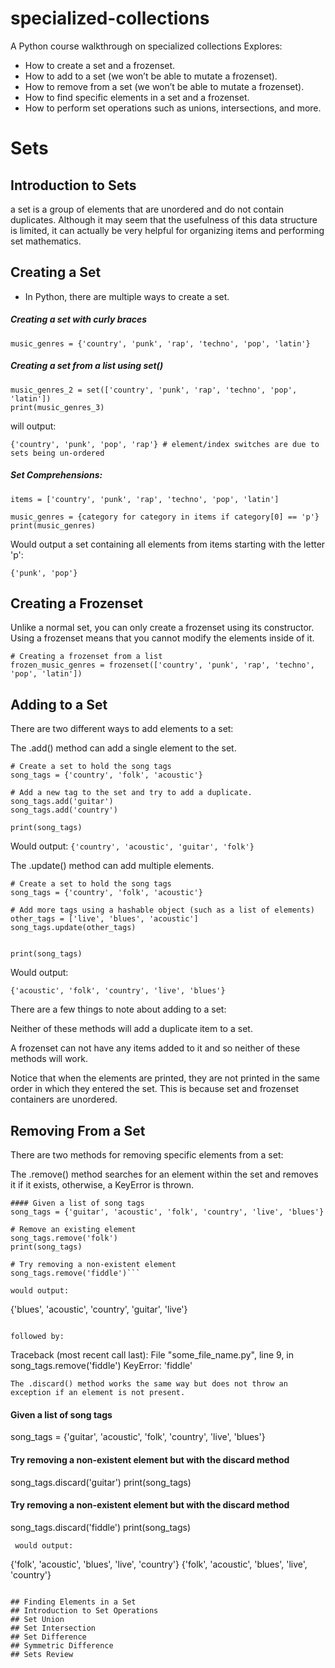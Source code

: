 # specialized-collections
A Python course walkthrough on specialized collections
Explores:
* How to create a set and a frozenset.
* How to add to a set (we won’t be able to mutate a frozenset).
* How to remove from a set (we won’t be able to mutate a frozenset).
* How to find specific elements in a set and a frozenset.
* How to perform set operations such as unions, intersections, and more.

# Sets
## Introduction to Sets

a set is a group of elements that are unordered and do not contain duplicates. Although it may seem that the usefulness of this data structure is limited, it can actually be very helpful for organizing items and performing set mathematics.

## Creating a Set
- In Python, there are multiple ways to create a set.
##### Creating a set with curly braces
```music_genres = {'country', 'punk', 'rap', 'techno', 'pop', 'latin'}```
##### Creating a set from a list using set()
```
music_genres_2 = set(['country', 'punk', 'rap', 'techno', 'pop', 'latin'])
print(music_genres_3)
```
will output:
```
{'country', 'punk', 'pop', 'rap'} # element/index switches are due to sets being un-ordered
```
##### Set Comprehensions:
```
items = ['country', 'punk', 'rap', 'techno', 'pop', 'latin']

music_genres = {category for category in items if category[0] == 'p'}
print(music_genres)
```
Would output a set containing all elements from items starting with the letter 'p':
```
{'punk', 'pop'}
```
## Creating a Frozenset
Unlike a normal set, you can only create a frozenset using its constructor. 
Using a frozenset means that you cannot modify the elements inside of it.
```
# Creating a frozenset from a list
frozen_music_genres = frozenset(['country', 'punk', 'rap', 'techno', 'pop', 'latin'])
```
## Adding to a Set
There are two different ways to add elements to a set:

The .add() method can add a single element to the set.
```
# Create a set to hold the song tags
song_tags = {'country', 'folk', 'acoustic'}
 
# Add a new tag to the set and try to add a duplicate.
song_tags.add('guitar')
song_tags.add('country')
 
print(song_tags)
```
Would output:
```{'country', 'acoustic', 'guitar', 'folk'}```

The .update() method can add multiple elements.
```
# Create a set to hold the song tags
song_tags = {'country', 'folk', 'acoustic'}
 
# Add more tags using a hashable object (such as a list of elements)
other_tags = ['live', 'blues', 'acoustic']
song_tags.update(other_tags)

 
print(song_tags)
```
Would output:

```{'acoustic', 'folk', 'country', 'live', 'blues'}```

There are a few things to note about adding to a set:

Neither of these methods will add a duplicate item to a set.

A frozenset can not have any items added to it and so neither of these methods will work.

Notice that when the elements are printed, they are not printed in the same order in which they entered the set. This is because set and frozenset containers are unordered.

## Removing From a Set
There are two methods for removing specific elements from a set:

The .remove() method searches for an element within the set and removes it if it exists, otherwise, a KeyError is thrown.

```
#### Given a list of song tags
song_tags = {'guitar', 'acoustic', 'folk', 'country', 'live', 'blues'}
 
# Remove an existing element
song_tags.remove('folk')
print(song_tags)
 
# Try removing a non-existent element
song_tags.remove('fiddle')```

would output:

```
{'blues', 'acoustic', 'country', 'guitar', 'live'}
``` 

followed by: 

``` 
Traceback (most recent call last):
File "some_file_name.py", line 9, in <module>
 song_tags.remove('fiddle')
KeyError: 'fiddle'
```
The .discard() method works the same way but does not throw an exception if an element is not present.
```
 #### Given a list of song tags
song_tags = {'guitar', 'acoustic', 'folk', 'country', 'live', 'blues'}
 
#### Try removing a non-existent element but with the discard method
song_tags.discard('guitar')
print(song_tags)
 
#### Try removing a non-existent element but with the discard method
song_tags.discard('fiddle')
print(song_tags)
```
 would output:
``` 
{'folk', 'acoustic', 'blues', 'live', 'country'}
{'folk', 'acoustic', 'blues', 'live', 'country'}
```

## Finding Elements in a Set
## Introduction to Set Operations
## Set Union
## Set Intersection
## Set Difference
## Symmetric Difference
## Sets Review
